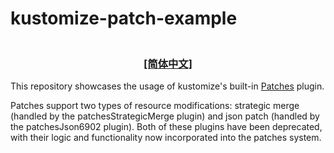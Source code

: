 # kustomize-patch-example


<h3 align="center"><br><a href="./README_zh.md">[简体中文]</a><br></h3>

This repository showcases the usage of kustomize's built-in [Patches](https://kubectl.docs.kubernetes.io/references/kustomize/kustomization/patches/) plugin.

Patches support two types of resource modifications: strategic merge (handled by the patchesStrategicMerge plugin) and json patch (handled by the patchesJson6902 plugin). Both of these plugins have been deprecated, with their logic and functionality now incorporated into the patches system.
